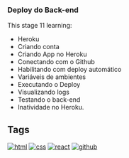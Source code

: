 ### Deploy do Back-end

This stage 11 learning:

- Heroku
- Criando conta
- Criando App no Heroku
- Conectando com o Github
- Habilitando com deploy automático
- Variáveis de ambientes
- Executando o Deploy
- Visualizando logs
- Testando o back-end
- Inatividade no Heroku.

## Tags

[![html](https://camo.githubusercontent.com/fb8d8c63bd6142333a82e82c2e255f2cbdeb008bf56c96464ded3c032c0032a6/68747470733a2f2f696d672e736869656c64732e696f2f62616467652f48746d6c352d3035313232413f7374796c653d666c6174266c6f676f3d68746d6c35)](https://developer.mozilla.org/en-US/docs/Web/HTML)
[![css](https://camo.githubusercontent.com/12031019e79c64fd983746f4cd893a528603b8b76e226fcaf970e6761c970a3e/68747470733a2f2f696d672e736869656c64732e696f2f62616467652f437373332d3035313232413f7374796c653d666c6174266c6f676f3d63737333)](https://developer.mozilla.org/en-US/docs/Web/CSS)
[![react](https://camo.githubusercontent.com/8779498cc3e7e098aa109602367fb5e15f5707987c51614dfe6dc9bbc4263676/68747470733a2f2f696d672e736869656c64732e696f2f62616467652f52656163742d3035313232413f7374796c653d666c6174266c6f676f3d7265616374)](https://developer.mozilla.org/en-US/docs/Learn/Tools_and_testing/Client-side_JavaScript_frameworks/React_getting_started)
[![github](https://camo.githubusercontent.com/3a4b8be7910bd9b32a8d5dbf796a49ed2c12607b64fa3f03dfbb34c315fc58ab/68747470733a2f2f696d672e736869656c64732e696f2f62616467652f2d4769744875622d3138313731373f7374796c653d666c6174266c6f676f3d676974687562)](https://developer.mozilla.org/en-US/docs/Learn/Tools_and_testing/GitHub)
